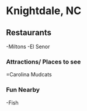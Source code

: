 # Knightdale, NC

## Restaurants

-Miltons
-El Senor 

### Attractions/ Places to see

=Carolina Mudcats

### Fun Nearby

-Fish


